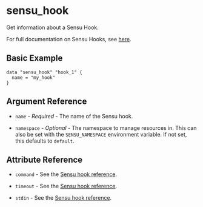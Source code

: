 # sensu_hook

Get information about a Sensu Hook.

For full documentation on Sensu Hooks, see [here](https://docs.sensu.io/sensu-go/latest/observability-pipeline/observe-schedule/hooks/).

## Basic Example

```hcl
data "sensu_hook" "hook_1" {
  name = "my_hook"
}
```

## Argument Reference

* `name` - *Required* - The name of the Sensu hook.

* `namespace` - *Optional* - The namespace to manage resources in. This can
  also be set with the `SENSU_NAMESPACE` environment variable. If not set,
  this defaults to `default`.

## Attribute Reference

* `command` - See the [Sensu hook reference](https://docs.sensu.io/sensu-go/latest/observability-pipeline/observe-schedule/hooks/#hook-specification).

* `timeout` - See the [Sensu hook reference](https://docs.sensu.io/sensu-go/latest/observability-pipeline/observe-schedule/hooks/#hook-specification).

* `stdin` - See the [Sensu hook reference](https://docs.sensu.io/sensu-go/latest/observability-pipeline/observe-schedule/hooks/#hook-specification).
